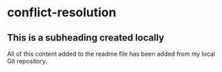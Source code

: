 # conflict-resolution
 ## This is a subheading created locally

  All of this content added to the readme file has been added from my local Git repository.
  ```
